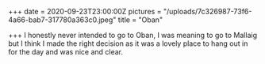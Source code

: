 +++
date = 2020-09-23T23:00:00Z
pictures = "/uploads/7c326987-73f6-4a66-bab7-317780a363c0.jpeg"
title = "Oban"

+++
I honestly never intended to go to Oban, I was meaning to go to Mallaig but I think I made the right decision as it was a lovely place to hang out in for the day and was nice and clear.